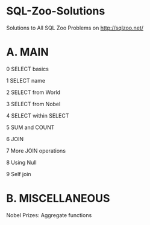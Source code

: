 # SQL-Zoo-Solutions
Solutions to All SQL Zoo Problems on http://sqlzoo.net/

# A. MAIN 
0 SELECT basics

1 SELECT name

2 SELECT from World

3 SELECT from Nobel

4 SELECT within SELECT

5 SUM and COUNT

6 JOIN

7 More JOIN operations

8 Using Null

9 Self join


# B. MISCELLANEOUS

Nobel Prizes: Aggregate functions


